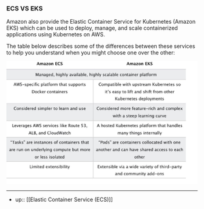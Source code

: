 ### **ECS VS EKS**

Amazon also provide the Elastic Container Service for Kubernetes (Amazon EKS) which can be used to deploy, manage, and scale containerized applications using Kubernetes on AWS.

The table below describes some of the differences between these services to help you understand when you might choose one over the other:

![img.png](assets/ecs_vs_eks.png)

---- 

- up:: [[Elastic Container Service (ECS)]]